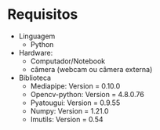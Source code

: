 # Requisitos
- Linguagem
  - Python
- Hardware:
  - Computador/Notebook
  - câmera (webcam ou câmera externa)
- Biblioteca
  - Mediapipe: Version = 0.10.0
  - Opencv-python: Version = 4.8.0.76
  - Pyatougui: Version = 0.9.55
  - Numpy: Version = 1.21.0
  - Imutils: Version = 0.54
